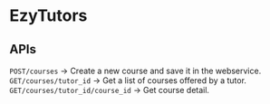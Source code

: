 # EzyTutors

## APIs
```POST/courses``` -> Create a new course and save it in the webservice.
```GET/courses/tutor_id``` -> Get a list of courses offered by a tutor.
```GET/courses/tutor_id/course_id``` -> Get course detail.
